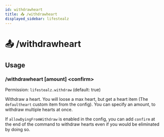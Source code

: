 ```yaml
---
id: withdrawheart
title: 📤 /withdrawheart
displayed_sidebar: lifestealz
---
```


# 📤 /withdrawheart

## Usage

### /withdrawheart \[amount] \<confirm>

Permission: `lifestealz.withdraw` (default: true)

Withdraw a heart. You will loose a max heart, but get a heart item (The `defaultheart` custom item from the config). You can specify an amount, to withdraw multiple hearts at once.

If `allowDyingFromWithdraw` is enabled in the config, you can add `confirm` at the end of the command to withdraw hearts even if you would be eliminated by doing so.
